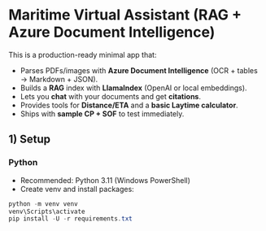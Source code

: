 # Maritime Virtual Assistant (RAG + Azure Document Intelligence)

This is a production-ready minimal app that:
- Parses PDFs/images with **Azure Document Intelligence** (OCR + tables → Markdown + JSON).
- Builds a **RAG** index with **LlamaIndex** (OpenAI or local embeddings).
- Lets you **chat** with your documents and get **citations**.
- Provides tools for **Distance/ETA** and a **basic Laytime calculator**.
- Ships with **sample CP + SOF** to test immediately.

## 1) Setup

### Python
- Recommended: Python 3.11 (Windows PowerShell)
- Create venv and install packages:
```powershell
python -m venv venv
venv\Scripts\activate
pip install -U -r requirements.txt
